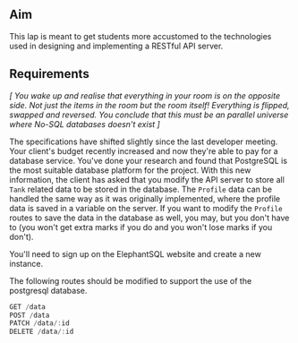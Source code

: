 ## Aim

This lap is meant to get students more accustomed to the technologies used in designing and implementing a RESTful API server.

## Requirements

_[ You wake up and realise that everything in your room is on the opposite side. Not just the items in the room but the room itself! Everything is flipped, swapped and reversed. You conclude that this must be an parallel universe where No-SQL databases doesn't exist ]_

The specifications have shifted slightly since the last developer meeting. Your client's budget recently increased and now they're able to pay for a database service. You've done your research and found that PostgreSQL is the most suitable database platform for the project. With this new information, the client has asked that you modify the API server to store all `Tank` related data to be stored in the database. The `Profile` data can be handled the same way as it was originally implemented, where the profile data is saved in a variable on the server. If you want to modify the `Profile` routes to save the data in the database as well, you may, but you don't have to (you won't get extra marks if you do and you won't lose marks if you don't).

You'll need to sign up on the ElephantSQL website and create a new instance.

The following routes should be modified to support the use of the postgresql database.

```jsx
GET /data
POST /data
PATCH /data/:id
DELETE /data/:id
```

